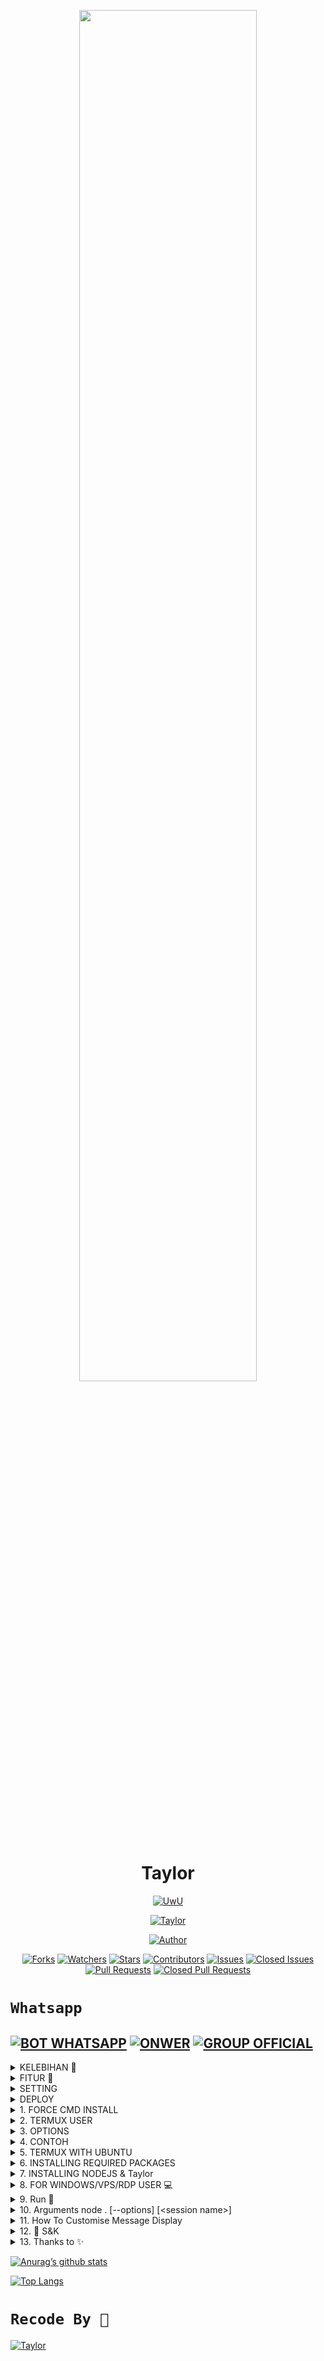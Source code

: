<p align="center">
  <img src="https://wsrv.nl/?url=https://github.com/AyGemuy.png?size=500&w=300&h=300&fit=cover&mask=circle" width="75%" style="margin-left: auto;margin-right: auto;display: block;">
</p>

<h1 align="center">Taylor</h1>

<p align="center">
  <a href="https://github.com/AyGemuy/Taylor-V2"><img src="http://readme-typing-svg.herokuapp.com?color=FFFFFF&center=true&vCenter=true&multiline=false&lines=Readme+Hanyalah+Marketing;Base+ori+by+BochilGaming;Recode+By+Wudysoft;Give+star+and+forks+this+Repo+:D;Follow+My+Github" alt="UwU"></a>
</p>

<p align="center">
  <a href="#"><img title="Taylor" src="https://img.shields.io/badge/Taylor-green?colorA=%23ff0000&colorB=%23017e40&style=for-the-badge"></a>
</p>

<p align="center">
  <a href=""><img title="Author" src="https://img.shields.io/badge/AUTHOR-Wudysoft-blue.svg?style=for-the-badge&logo=github"></a>
</p>

<p align="center">
  <a href="https://github.com/AyGemuy/Taylor-V2/network/members"><img title="Forks" src="https://img.shields.io/github/forks/AyGemuy/Taylor-V2?label=Forks&color=blue&style=flat-square"></a>
  <a href="https://github.com/AyGemuy/Taylor-V2/watchers"><img title="Watchers" src="https://img.shields.io/github/watchers/AyGemuy/Taylor-V2?label=Watchers&color=green&style=flat-square"></a>
  <a href="https://github.com/AyGemuy/Taylor-V2/stargazers"><img title="Stars" src="https://img.shields.io/github/stars/AyGemuy/Taylor-V2?label=Stars&color=yellow&style=flat-square"></a>
  <a href="https://github.com/AyGemuy/Taylor-V2/graphs/contributors"><img title="Contributors" src="https://img.shields.io/github/contributors/AyGemuy/Taylor-V2?label=Contributors&color=blue&style=flat-square"></a>
  <a href="https://github.com/AyGemuy/Taylor-V2/issues"><img title="Issues" src="https://img.shields.io/github/issues/AyGemuy/Taylor-V2?label=Issues&color=success&style=flat-square"></a>
  <a href="https://github.com/AyGemuy/Taylor-V2/issues?q=is%3Aissue+is%3Aclosed"><img title="Closed Issues" src="https://img.shields.io/github/issues-closed/AyGemuy/Taylor-V2?label=Issues&color=red&style=flat-square"></a>
  <a href="https://github.com/AyGemuy/Taylor-V2/pulls"><img title="Pull Requests" src="https://img.shields.io/github/issues-pr/AyGemuy/Taylor-V2?label=PullRequest&color=success&style=flat-square"></a>
  <a href="https://github.com/AyGemuy/Taylor-V2/pulls?q=is%3Apr+is%3Aclosed"><img title="Closed Pull Requests" src="https://img.shields.io/github/issues-pr-closed/AyGemuy/Taylor-V2?label=PullRequest&color=red&style=flat-square"></a>
</p>

# `Whatsapp` <a href="https://wa.me/6283897994452">
[![BOT WHATSAPP](https://img.shields.io/badge/WhatsApp%20BOT-25D366?style=for-the-badge&logo=whatsapp&logoColor=white)](https://wa.me/6283897994452) 
[![ONWER](https://img.shields.io/badge/Owner%20BOT-25D366?style=for-the-badge&logo=whatsapp&logoColor=white)](https://wa.me/6283897994452) 
[![GROUP OFFICIAL](https://img.shields.io/badge/WhatsApp%20Group-25D366?style=for-the-badge&logo=whatsapp&logoColor=white)](https://chat.whatsapp.com/GoHmb4noThh92L8FFf79Bh) 
---------

<details>
<summary>KELEBIHAN 📍</summary>

| Kelebihan | Check |
|--------|--------|
| **Fast Respon** |[✔️](https://github.com/AyGemuy/Taylor-V2) |
| **No Internet** |[✔️](https://github.com/AyGemuy/Taylor-V2) |
| **Simple** |[✔️](https://github.com/AyGemuy/Taylor-V2) |
| **Multi Device** |[✔️](https://github.com/AyGemuy/Taylor-V2) |

</details>

<details>
<summary>FITUR 📍</summary>

| Fitur | Check |
|--------|--------|
| **Downloader** |[✔️](https://github.com/AyGemuy/Taylor-V2) |
| **Internet** |[✔️](https://github.com/AyGemuy/Taylor-V2) |
| **Game Rpg** |[✔️](https://github.com/AyGemuy/Taylor-V2) |
| **Nsfw** |[✔️](https://github.com/AyGemuy/Taylor-V2) |
| **Sticker** |[✔️](https://github.com/AyGemuy/Taylor-V2) |
| **Game** |[✔️](https://github.com/AyGemuy/Taylor-V2) |
| **Kerang Ajaib** |[✔️](https://github.com/AyGemuy/Taylor-V2) |
| **Quotes** |[✔️](https://github.com/AyGemuy/Taylor-V2) |
| **Anime** |[✔️](https://github.com/AyGemuy/Taylor-V2) |
| **Premium** |[✔️](https://github.com/AyGemuy/Taylor-V2) |
| **Tools** |[✔️](https://github.com/AyGemuy/Taylor-V2) |
| **Exec** |[✔️](https://github.com/AyGemuy/Taylor-V2) |
| **React** |[✔️](https://github.com/AyGemuy/Taylor-V2) |

</details>
<details>
<summary>SETTING</summary>

- Owner Number [![Here](https://img.shields.io/badge/Link-Here-blue)](https://github.com/AyGemuy/Taylor-V2/blob/2b7ce09d6dc73134d34d0ccf970d0efc95901c97/config.js#L13C17-L13C17)
- Owner Name [![Here](https://img.shields.io/badge/Link-Here-blue)](https://github.com/AyGemuy/Taylor-V2/blob/2b7ce09d6dc73134d34d0ccf970d0efc95901c97/config.js#L60)
- Bot Name [![Here](https://img.shields.io/badge/Link-Here-blue)](https://github.com/AyGemuy/Taylor-V2/blob/2b7ce09d6dc73134d34d0ccf970d0efc95901c97/config.js#L59)

</details>

<details>
<summary>DEPLOY</summary>

### Heroku Buildpack

[![Deploy](https://www.herokucdn.com/deploy/button.svg)](https://heroku.com/deploy?template=https://github.com/kannachann/KannaBOT-MD)

| BuildPack | LINK |
|-----------|------|
| **FFMPEG** | [![here](https://img.shields.io/badge/Link-here-blue)](https://github.com/jonathanong/heroku-buildpack-ffmpeg-latest) |
| **IMAGEMAGICK** | [![here](https://img.shields.io/badge/Link-here-blue)](https://github.com/DuckyTeam/heroku-buildpack-imagemagick) |

### Deploy on Replit

[![Run on Repl.it](https://repl.it/badge/github/quiec/wa-bot)](https://replit.com/@AyGemuy/Taylor-V2)

### Deploy on Railway

[![Deploy on Railway](https://railway.app/button.svg)](https://railway.app/new/template/0DTscs?referralCode=AyGemuy)

### Deploy on Okteto

[![Deploy on Okteto](https://okteto.com/develop-okteto.svg)](https://cloud.okteto.com)

</details>

<details>
<summary>1. FORCE CMD INSTALL</summary>

```bash
$ npm install --legacy-peer-deps
```

</details>

<details>
<summary>2. TERMUX USER</summary>

```bash
$ pkg upgrade && pkg update
$ pkg install git -y
$ pkg install nodejs -y
$ pkg install ffmpeg -y
$ pkg install imagemagick -y
$ git clone https://github.com/AyGemuy/Taylor-V2/
$ cd Taylor-master
$ npm i
```

If error try using yarn instead of npm, see [here](https://github.com/kannachann/KannaBOT-MD#if-npm-install-failed--try--using-yarn-instead-of-npm)

```bash
$ node .
```

</details>

<details>
<summary>3. OPTIONS</summary>

```bash
$ node . --qr
$ node . --mobile
$ node . --pairing-code
$ node . --singleauth
```

</details>

<details>
<summary>4. CONTOH</summary>

```bash
$ node . --pairing-code --db [mongodb link]
```

</details>

<details>
<summary>5. TERMUX WITH UBUNTU</summary>

```bash
apt update && apt full-upgrade
apt install wget curl git proot-distro
proot-distro install ubuntu
echo "proot-distro login ubuntu" > $PREFIX/bin/ubuntu
ubuntu
```

</details>

<details>
<summary>6. INSTALLING REQUIRED PACKAGES</summary>

```bash
ubuntu
apt update && apt full-upgrade
apt install wget curl git ffmpeg imagemagick build-essential libcairo2-dev libpango1.0-dev libjpeg-dev libgif-dev librsvg2-dev dbus-x11 ffmpeg2theora ffmpegfs ffmpegthumbnailer ffmpegthumbnailer-dbg ffmpegthumbs libavcodec-dev libavcodec-extra libavcodec-extra58 libavdevice-dev libavdevice58 libavfilter-dev libavfilter-extra libavfilter-extra7 libavformat-dev libavformat58 libavifile-0.7-bin libavifile-0.7-common libavifile-0.7c2 libavresample-dev libavresample4 libavutil-dev libavutil56 libpostproc-dev libpostproc55 graphicsmagick graphicsmagick-dbg graphicsmagick-imagemagick-compat graphicsmagick-libmagick-dev-compat groff imagemagick-6.q16hdri imagemagick-common libchart-gnuplot-perl libgraphics-magick-perl libgraphicsmagick++-q16-12 libgraphicsmagick++1-dev
```

</details>

<details>
<summary>7. INSTALLING NODEJS & Taylor</summary>

```bash
ubuntu
curl -fsSL https://deb.nodesource.com/setup_current.x | sudo -E bash -
apt install -y nodejs gcc g++ make
git clone https://github.com/AyGemuy/Taylor-V2/
cd Taylor-master
npm install
npm update
```

</details>

<details>
<summary>8. FOR WINDOWS/VPS/RDP USER 💻</summary>

* Download And Install Git [`Click Here`](https://git-scm.com/downloads)
* Download And Install NodeJS [`Click Here`](https://nodejs.org/en/download)
* Download And Install FFmpeg [`Click Here`](https://ffmpeg.org/download.html) (**Don't Forget Add FFmpeg to PATH enviroment variables**)
* Download And Install ImageMagick [`Click Here`](https://imagemagick.org/script/download.php)

```bash
git clone https://github.com/AyGemuy/Taylor-V2/
cd Taylor-master
npm install
npm update
```

</details>

<details>
<summary>9. Run 📛</summary>

```bash
node .
```

</details>

<details>
<summary>10. Arguments node . [--options] [&lt;session name&gt;]</summary>

* `--self`
  * Activate self mode (Ignores other)
  
* `--pconly`
  * If that chat not from private bot, bot will ignore
  
* `--gconly`
  * If that chat not from group, bot will ignore
  
* `--swonly`
  * If that chat not from status, bot will ignore
  
* `--prefix &lt;prefixes&gt;`
  * `prefixes` are seperated by each character
  * Set prefix
  
* `--server`
  * Used for [heroku](https://heroku.com/) or scan through website
  
* `--restrict`
  * Enables restricted plugins (which can lead your number to be **banned** if used too often)
  * Group Administration `add, kick`
  
* `--img`
  * Enable image inspector through terminal
  
* `--autoread`
  * If enabled, all incoming messages will be marked as read
  
* `--nyimak`
  * No bot, just print received messages and add users to database
  
* `--test`
  * **Development** Testing Mode

</details>

<details>
<summary>11. How To Customise Message Display</summary>

```js
// Syntax
conn.sendButton(
      jid, // jid of the user to send the message to
      text, // text to send
      footer, // footer to send
      buffer, // buffer to send (optional), if you want to send button image, location, etc
      buttons, // buttons to send, example [['text1', 'id1'], ['text2', 'id2']]
      quoted, // quoted message to send (optional)
      options // options to send, example { asLocation: true }
)

// example 
conn.sendButton(m.chat, 'Hello world!', '@BochilGaming', null, [
      ['Hello', 'hello'], ['Bye', 'bye']
])
// example button location
conn.sendButton(m.chat, 'Hello world!', '@BochilGaming', 'https://github.com/BochilGaming', 
     

 [['Hello', 'hello'], ['Bye', 'bye']], 
      null, { asLocation: true }
)
```

</details>

<details>
<summary>12. 📮 S&K</summary>

1. Jangan diperjual belikan Script ini
2. Sebelum pakai jangan lupa kasih star
3. Follow Github !
4. Jangan salah gunakan script ini!
5. Jangan lupa Subscribe Youtube
6. Jika ada eror di sc hub Wudysoft

</details>

<details>
<summary>13. Thanks to ✨</summary>

* [`Allah SWT`](https://github.com/AyGemuy/Taylor-V2)
* [`My parents`](https://github.com/AyGemuy/Taylor-V2)
* [`All Friends`](https://github.com/AyGemuy/Taylor-V2)
* [`All Contributors`](https://github.com/AyGemuy/Taylor-V2)
* [`All Creator Bot`](https://github.com/AyGemuy/Taylor-V2)

</details>

[![Anurag’s github stats](https://github-readme-stats.vercel.app/api?username=AyGemuy&show_icons=true&theme=shades-of-purple&hide_border=true)](https://github.com/AyGemuy)

[![Top Langs](https://github-readme-stats.vercel.app/api/top-langs/?username=AyGemuy&show_icons=true&theme=tokyonight&hide_border=true)](https://github.com/AyGemuy)

# `Recode By 💌`

[![Taylor](https://wsrv.nl/?url=https://github.com/AyGemuy.png?size=100&mask=circle)](https://github.com/AyGemuy)